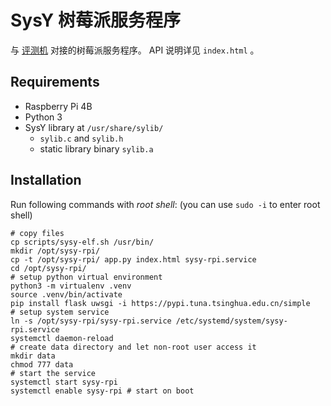 # SysY 树莓派服务程序

与 [评测机](https://github.com/Meow-Twice/sysy-test) 对接的树莓派服务程序。 API 说明详见 `index.html` 。

## Requirements

- Raspberry Pi 4B
- Python 3
- SysY library at `/usr/share/sylib/`
  - `sylib.c` and `sylib.h`
  - static library binary `sylib.a`

## Installation

Run following commands with *root shell*: (you can use `sudo -i` to enter root shell)

```shell
# copy files
cp scripts/sysy-elf.sh /usr/bin/
mkdir /opt/sysy-rpi/
cp -t /opt/sysy-rpi/ app.py index.html sysy-rpi.service
cd /opt/sysy-rpi/
# setup python virtual environment
python3 -m virtualenv .venv
source .venv/bin/activate
pip install flask uwsgi -i https://pypi.tuna.tsinghua.edu.cn/simple
# setup system service
ln -s /opt/sysy-rpi/sysy-rpi.service /etc/systemd/system/sysy-rpi.service
systemctl daemon-reload
# create data directory and let non-root user access it
mkdir data
chmod 777 data
# start the service
systemctl start sysy-rpi
systemctl enable sysy-rpi # start on boot
```